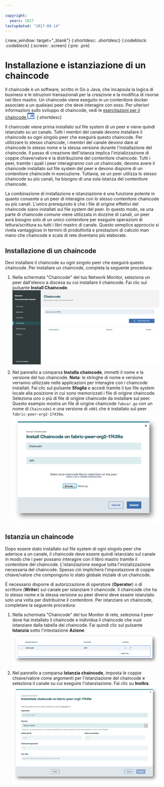```yaml
---

copyright:
  years: 2017
lastupdated: "2017-08-14"
---
```


{:new_window: target="_blank"}
{:shortdesc: .shortdesc}
{:codeblock: .codeblock}
{:screen: .screen}
{:pre: .pre}

# Installazione e istanziazione di un chaincode

Il chaincode è un software, scritto in Go o Java, che incapsula la logica di business e le istruzioni transazionali
per la creazione e la modifica di risorse nel libro mastro.  Un chaincode viene eseguito in un contenitore docker associato a un qualsiasi peer che deve interagire con esso.  Per ulteriori informazioni sullo sviluppo di chaincode, vedi le [esercitazioni per il chaincode ![Icona link esterno](../images/external_link.svg "Icona link esterno")](http://hyperledger-fabric.readthedocs.io/en/latest/chaincode.html).
{:shortdesc}

Il chaincode viene prima installato sul file system di un peer e viene quindi istanziato su un canale.  Tutti i membri del canale devono installare il chaincode su ogni singolo peer che eseguirà questo chaincode.  Per utilizzare lo stesso chaincode, i membri del canale devono dare al chaincode lo stesso nome e la stessa versione durante l'installazione del chaincode.  Il passo di creazione dell'istanza implica
l'inizializzazione di coppie chiave/valore e la distribuzione del contenitore chaincode.  Tutti i peer, tramite i quali i peer interagiranno con un chaincode, devono avere il chaincode installato sul file system del peer e devono disporre di un contenitore chaincode in esecuzione.  Tuttavia, se un peer utilizza lo stesso chaincode su più canali, ha bisogno di una sola istanza del contenitore chaincode.  

La combinazione di installazione e istanziazione è una funzione potente in quanto consente a un peer di interagire con lo stesso contenitore chaincode su più canali.  L'unico prerequisito è che i file di origine effettivi del chaincode siano installati sul file system del peer.  In questo modo, se una parte di chaincode comune viene utilizzata in dozzine di canali, un peer avrà bisogno solo di un unico contenitore per eseguire operazioni di lettura/scrittura su tutti i libri mastro di canale.  Questo semplice approccio si rivela vantaggioso in termini di produttività e prestazioni di calcolo man mano che chaincode e scala di rete diventano più elaborate.  

## Installazione di un chaincode
Devi installare il chaincode su ogni singolo peer che eseguirà questo chaincode.  Per installare un chaincode, completa la seguente procedura:
1. Nella schermata "Chaincode" del tuo Network Monitor, seleziona un peer dall'elenco a discesa su cui installare il chaincode.  Fai clic sul pulsante **Install Chaincode**.
  ![Schermata Chaincode](../images/chaincode_install_overview.png "Schermata Chaincode")  
  
2. Nel pannello a comparsa **Installa chaincode**, immetti il nome e la versione del tuo chaincode. **Nota**: le stringhe di nome e versione verranno utilizzate nelle applicazioni per interagire con i chaincode installati.  Fai clic sul pulsante **Sfoglia** e accedi tramite il tuo file system locale alla posizione in cui sono memorizzati i file di origine chaincode.  Seleziona uno o più di file di origine chaincode da installare sul peer.  Questo esempio mostra un file di origine chaincode `fabcar.go` con un nome di `Chaincode1` e una versione di `v001` che è installato sul peer `fabric-peer-org2-17439a`.
  ![Installa chaincode](../images/chaincode_install.png "Installa chaincode")

## Istanzia un chaincode
Dopo essere stato installato sul file system di ogni singolo peer che aderisce a un canale, il chaincode deve essere quindi istanziato sul canale in modo che i peer possano interagire con il libro mastro tramite il contenitore del chaincode.  L'istanziazione esegue tutta l'inizializzazione necessaria del chaincode.  Spesso ciò implicherà l'impostazione di coppie chiave/valore che compongono lo stato globale iniziale di un chaincode.  

È necessario disporre di autorizzazione di operatore (**Operator**) o di scrittore (**Writer**) sul canale per istanziare il chaincode.  Il chaincode che ha lo stesso nome e la stessa versione su peer diversi deve essere istanziato solo una volta per distribuirne il contenitore.  Per istanziare un chaincode, completare la seguente procedura:
1. Nella schermata "Chaincode" del tuo Monitor di rete, seleziona il peer dove hai installato il chaincode e individua il chaincode che vuoi istanziare dalla tabella dei chaincode.  Fai quindi clic sul pulsante **Istanzia** sotto l'intestazione **Azione**.  
  ![Istanzia chaincode](../images/chaincode_instantiate.png "Istanzia chaincode")  
  
2. Nel pannello a comparsa **Istanzia chaincode**, imposta le coppie chiave/valore come argomenti per l'istanziazione del chaincode e seleziona il canale su cui eseguire l'istanziazione.  Fai clic su **Inoltra**.
  ![Pannello Istanzia chaincode](../images/chaincode_instantiate_panel.png "Pannello Istanzia chaincode")   
